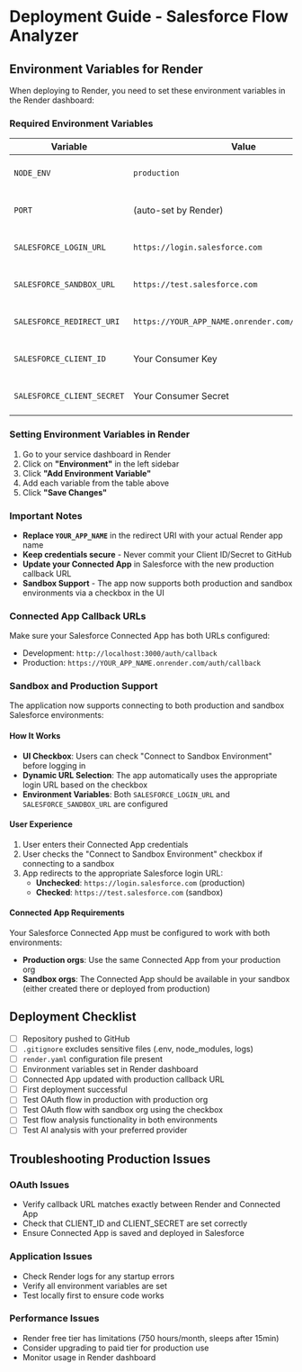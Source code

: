 # Deployment Guide - Salesforce Flow Analyzer

## Environment Variables for Render

When deploying to Render, you need to set these environment variables in the Render dashboard:

### Required Environment Variables

| Variable | Value | Description |
|----------|-------|-------------|
| `NODE_ENV` | `production` | Set the application to production mode |
| `PORT` | (auto-set by Render) | The port Render assigns to your service |
| `SALESFORCE_LOGIN_URL` | `https://login.salesforce.com` | Production Salesforce login URL |
| `SALESFORCE_SANDBOX_URL` | `https://test.salesforce.com` | Sandbox Salesforce login URL |
| `SALESFORCE_REDIRECT_URI` | `https://YOUR_APP_NAME.onrender.com/auth/callback` | OAuth callback URL (replace YOUR_APP_NAME) |
| `SALESFORCE_CLIENT_ID` | Your Consumer Key | From your Salesforce Connected App |
| `SALESFORCE_CLIENT_SECRET` | Your Consumer Secret | From your Salesforce Connected App |

### Setting Environment Variables in Render

1. Go to your service dashboard in Render
2. Click on **"Environment"** in the left sidebar
3. Click **"Add Environment Variable"**
4. Add each variable from the table above
5. Click **"Save Changes"**

### Important Notes

- **Replace `YOUR_APP_NAME`** in the redirect URI with your actual Render app name
- **Keep credentials secure** - Never commit your Client ID/Secret to GitHub
- **Update your Connected App** in Salesforce with the new production callback URL
- **Sandbox Support** - The app now supports both production and sandbox environments via a checkbox in the UI

### Connected App Callback URLs

Make sure your Salesforce Connected App has both URLs configured:
- Development: `http://localhost:3000/auth/callback`
- Production: `https://YOUR_APP_NAME.onrender.com/auth/callback`

### Sandbox and Production Support

The application now supports connecting to both production and sandbox Salesforce environments:

#### How It Works
- **UI Checkbox**: Users can check "Connect to Sandbox Environment" before logging in
- **Dynamic URL Selection**: The app automatically uses the appropriate login URL based on the checkbox
- **Environment Variables**: Both `SALESFORCE_LOGIN_URL` and `SALESFORCE_SANDBOX_URL` are configured

#### User Experience
1. User enters their Connected App credentials
2. User checks the "Connect to Sandbox Environment" checkbox if connecting to a sandbox
3. App redirects to the appropriate Salesforce login URL:
   - **Unchecked**: `https://login.salesforce.com` (production)
   - **Checked**: `https://test.salesforce.com` (sandbox)

#### Connected App Requirements
Your Salesforce Connected App must be configured to work with both environments:
- **Production orgs**: Use the same Connected App from your production org
- **Sandbox orgs**: The Connected App should be available in your sandbox (either created there or deployed from production)

## Deployment Checklist

- [ ] Repository pushed to GitHub
- [ ] `.gitignore` excludes sensitive files (.env, node_modules, logs)
- [ ] `render.yaml` configuration file present
- [ ] Environment variables set in Render dashboard
- [ ] Connected App updated with production callback URL
- [ ] First deployment successful
- [ ] Test OAuth flow in production with production org
- [ ] Test OAuth flow with sandbox org using the checkbox
- [ ] Test flow analysis functionality in both environments
- [ ] Test AI analysis with your preferred provider

## Troubleshooting Production Issues

### OAuth Issues
- Verify callback URL matches exactly between Render and Connected App
- Check that CLIENT_ID and CLIENT_SECRET are set correctly
- Ensure Connected App is saved and deployed in Salesforce

### Application Issues
- Check Render logs for any startup errors
- Verify all environment variables are set
- Test locally first to ensure code works

### Performance Issues
- Render free tier has limitations (750 hours/month, sleeps after 15min)
- Consider upgrading to paid tier for production use
- Monitor usage in Render dashboard